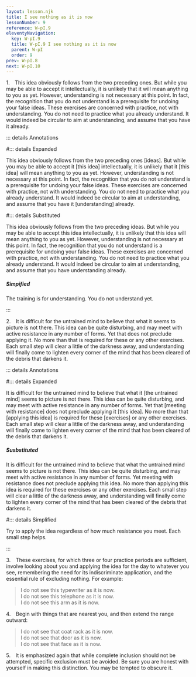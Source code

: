 ```yaml
---
layout: lesson.njk
title: I see nothing as it is now
lessonNumber: 9
reference: W-pI.9
eleventyNavigation:
  key: W-pI.9
  title: W-pI.9 I see nothing as it is now
  parent: W-pI
  order: 9
prev: W-pI.8
next: W-pI.10
---
```


1. This idea obviously follows from the two preceding ones. 
But while you may be able to accept it intellectually, it is unlikely that it will mean anything to you as yet. 
However, understanding is not necessary at this point. 
In fact, the recognition that you do not understand is a prerequisite for undoing your false ideas. 
These exercises are concerned with practice, not with understanding. 
You do not need to practice what you already understand. 
It would indeed be circular to aim at understanding, and assume that you have it already.

::: details Annotations

#::: details Expanded

This idea obviously follows from the two preceding ones [ideas]. 
But while you may be able to accept it [this idea] intellectually, it is unlikely that it [this idea] will mean anything to you as yet. 
However, understanding is not necessary at this point. 
In fact, the recognition that you do not understand is a prerequisite for undoing your false ideas. 
These exercises are concerned with practice, not with understanding. 
You do not need to practice what you already understand. 
It would indeed be circular to aim at understanding, and assume that you have it [understanding] already.

#::: details Substituted

This idea obviously follows from the two preceding ideas. 
But while you may be able to accept this idea intellectually, it is unlikely that this idea will mean anything to you as yet. 
However, understanding is not necessary at this point. 
In fact, the recognition that you do not understand is a prerequisite for undoing your false ideas. 
These exercises are concerned with practice, not with understanding. 
You do not need to practice what you already understand. 
It would indeed be circular to aim at understanding, and assume that you have understanding already.

##### Simpified

The training is for understanding. 
You do not understand yet. 

:::

2. It is difficult for the untrained mind to believe that what it seems to picture is not there. 
This idea can be quite disturbing, and may meet with active resistance in any number of forms. 
Yet that does not preclude applying it. 
No more than that is required for these or any other exercises. 
Each small step will clear a little of the darkness away, and understanding will finally come to lighten every corner of the mind that has been cleared of the debris that darkens it.

::: details Annotations

#::: details Expanded

It is difficult for the untrained mind to believe that what it [the untrained mind] seems to picture is not there. 
This idea can be quite disturbing, and may meet with active resistance in any number of forms. 
Yet that [meeting with resistance] does not preclude applying it [this idea]. 
No more than that [applying this idea] is required for these [exercises] or any other exercises. 
Each small step will clear a little of the darkness away, and understanding will finally come to lighten every corner of the mind that has been cleared of the debris that darkens it.

##### Susbstituted

It is difficult for the untrained mind to believe that what the untrained mind seems to picture is not there. 
This idea can be quite disturbing, and may meet with active resistance in any number of forms. 
Yet meeting with resistance does not preclude applying this idea. 
No more than applying this idea is required for these exercises or any other exercises. 
Each small step will clear a little of the darkness away, and understanding will finally come to lighten every corner of the mind that has been cleared of the debris that darkens it.

#::: details Simplified

Try to apply the idea regardless of how much resistance you meet. Each small step helps.

:::

3. These exercises, for which three or four practice periods are sufficient, involve looking about you and applying the idea for the day to whatever you see, remembering the need for its indiscriminate application, and the essential rule of excluding nothing. 
For example:

>I do not see this typewriter as it is now.  
I do not see this telephone as it is now.  
I do not see this arm as it is now.

4. Begin with things that are nearest you, and then extend the range outward:

>I do not see that coat rack as it is now.  
I do not see that door as it is now.  
I do not see that face as it is now.

5. It is emphasized again that while complete inclusion should not be attempted, specific exclusion must be avoided. 
Be sure you are honest with yourself in making this distinction. 
You may be tempted to obscure it.
